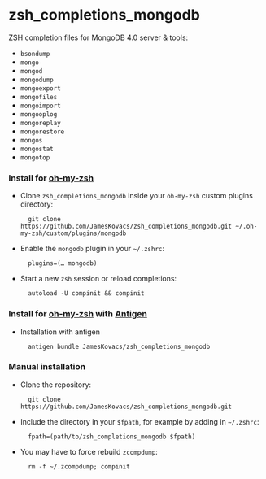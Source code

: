 # zsh_completions_mongodb

ZSH completion files for MongoDB 4.0 server & tools:
 * `bsondump`
 * `mongo`
 * `mongod`
 * `mongodump`
 * `mongoexport`
 * `mongofiles`
 * `mongoimport`
 * `mongooplog`
 * `mongoreplay`
 * `mongorestore`
 * `mongos`
 * `mongostat`
 * `mongotop`

### Install for [oh-my-zsh](http://github.com/robbyrussell/oh-my-zsh)

* Clone `zsh_completions_mongodb` inside your `oh-my-zsh` custom plugins directory:

        git clone https://github.com/JamesKovacs/zsh_completions_mongodb.git ~/.oh-my-zsh/custom/plugins/mongodb

* Enable the `mongodb` plugin in your `~/.zshrc`:

        plugins=(… mongodb)

* Start a new `zsh` session or reload completions:

        autoload -U compinit && compinit

### Install for [oh-my-zsh](http://github.com/robbyrussell/oh-my-zsh) with [Antigen](https://github.com/zsh-users/antigen)

* Installation with antigen

        antigen bundle JamesKovacs/zsh_completions_mongodb

### Manual installation

* Clone the repository:

        git clone https://github.com/JamesKovacs/zsh_completions_mongodb.git

* Include the directory in your `$fpath`, for example by adding in `~/.zshrc`:

        fpath=(path/to/zsh_completions_mongodb $fpath)

* You may have to force rebuild `zcompdump`:

        rm -f ~/.zcompdump; compinit
